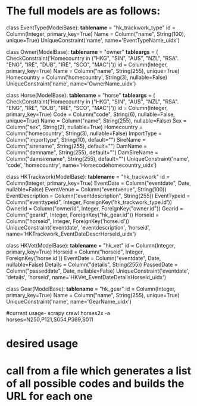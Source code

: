 #  The full models are as follows:

class EventType(ModelBase):
    __tablename__ = "hk_trackwork_type"
    id = Column(Integer, primary_key=True)
    Name = Column("name", String(100), unique=True)
    UniqueConstraint('name', name='EventTypeName_uidx')


class Owner(ModelBase):
    __tablename__ = "owner"
    __tableargs__ = ( CheckConstraint('Homecountry in ("HKG", "SIN", "AUS", "NZL", "RSA". "ENG", "IRE", "DUB", "IRE", "SCO", "MAC")'))
    id = Column(Integer, primary_key=True)
    Name = Column("name", String(255), unique=True)
    Homecountry = Column('homecountry', String(3), nullable=False)
    UniqueConstraint('name', name='OwnerName_uidx')


 class Horse(ModelBase):
    __tablename__ = "horse"
    __tableargs__ = ( CheckConstraint('Homecountry in ("HKG", "SIN", "AUS", "NZL", "RSA". "ENG", "IRE", "DUB", "IRE", "SCO", "MAC")'))
    id = Column(Integer, primary_key=True)
    Code = Column("code", String(6), nullable=False, unique=True)
    Name = Column("name", String(255), nullable=False)
    Sex = Column("sex", String(2), nullable=True)
    Homecountry = Column('homecountry', String(3), nullable=False)
    ImportType = Column("importtype", String(10), default="")
    SireName = Column("sirename", String(255), default="")
    DamName = Column("damname", String(255), default="")
    DamSireName = Column("damsirename", String(255), default="")
    UniqueConstraint('name', 'code', 'homecountry', name='Horsecodehomecountry_uidx')

 class HKTrackwork(ModelBase):
    __tablename__ = "hk_trackwork"
    id = Column(Integer, primary_key=True)
    EventDate = Column("eventdate", Date, nullable=False)
    EventVenue = Column("eventvenue", String(100))
    EventDescription = Column("eventdescription", String(255))
    EventTypeid = Column("eventtypeid", Integer, ForeignKey('hk_trackwork_type.id'))
    Ownerid = Column("ownerid", Integer, ForeignKey("owner.id"))
    Gearid = Column("gearid", Integer, ForeignKey("hk_gear.id"))
    Horseid = Column("horseid", Integer, ForeignKey('horse.id'))
    UniqueConstraint('eventdate', 'eventdescription', 'horseid', name='HKTrackwork_EventDateDescrHorseId_uidx')

class HKVet(ModelBase):
    __tablename__ = "hk_vet"
    id = Column(Integer, primary_key=True)
    Horseid = Column("horseid", Integer, ForeignKey('horse.id'))
    EventDate = Column("eventdate", Date, nullable=False)
    Details = Column("details", String(255))
    PassedDate = Column("passeddate", Date, nullable=False)
    UniqueConstraint('eventdate', 'details', 'horseid', name='HKVet_EventDateDetailsHorseId_uidx')

class Gear(ModelBase):
    __tablename__ = "hk_gear"
    id = Column(Integer, primary_key=True)
    Name = Column("name", String(255), unique=True)
    UniqueConstraint('name', name='GearName_uidx')


#current usage- 
scrapy crawl horses2x -a horses=N250,P121,S054,P369,S011


# desired usage
# call from a file which generates a list of all possible codes and builds the URL for each one
